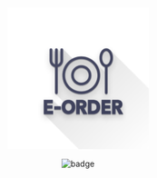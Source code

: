 <p align="center">
    <img alt="logo" src="./assets/logo-shadow.png" height="250px" width="250px">
</p>

<p align="center">
  <img alt="badge" src="https://forthebadge.com/images/badges/made-with-javascript.svg">
</p>